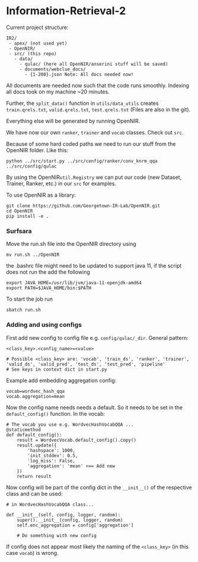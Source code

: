 # Information-Retrieval-2

Current project structure:
```
IR2/
 - apex/ (not used yet)
 - OpenNIR/
 - src/ (this repo)
   - data/
     - qulac/ (here all OpenNIR/anserini stuff will be saved)
     - documents/webclue_docs/
       - {1-200}.json Note: All docs needed now!
```

All documents are needed now such that the code runs smoothly. Indexing all docs took on my machine ~20 minutes. 

Further, the `split_data()` function in `utils/data_utils` creates `train.qrels.txt`, `valid.qrels.txt`, `test.qrels.txt` (Files are also in the git).

Everything else will be generated by running OpenNIR.

We have now our own `ranker`, `trainer` and `vocab` classes. Check out `src`. 

Because of some hard coded paths we need to run our stuff from the OpenNIR folder. Like this:
``` 
python ../src/start.py ../src/config/ranker/conv_knrm_qqa ../src/config/qulac
```
By using the OpenNIR`util.Registry` we can put our code (new Dataset, Trainer, Ranker, etc.) in our `src` for examples.

To use OpenNIR as a library:
```
git clone https://github.com/Georgetown-IR-Lab/OpenNIR.git
cd OpenNIR
pip install -e .
```
### Surfsara

Move the run.sh file into the OpenNIR directory using

```
mv run.sh ../OpenNIR
```

the .bashrc file might need to be updated to support java 11, if the script does not run the add the following
```
export JAVA_HOME=/usr/lib/jvm/java-11-openjdk-amd64
export PATH=$JAVA_HOME/bin:$PATH
```

To start the job run
```
sbatch run.sh
```

### Adding and using configs
First add new config to config file e.g. `config/qulac/_dir`. General pattern:
```
<class_key>.<config_name>=<value>

# Possible <class_key> are: 'vocab', 'train_ds', 'ranker', 'trainer', 'valid_ds', 'valid_pred', 'test_ds', 'test_pred', 'pipeline'
# See keys in context dict in start.py
```
Example add embedding aggregation config:
```
vocab=wordvec_hash_qqa
vocab.aggregation=mean
```
Now the config name needs needs a default. So it needs to be set in the `default_config()` function. In the vocab:
```
# The vocab you use e.g. WordvecHashVocabQQA ...
@staticmethod
def default_config():
    result = WordvecVocab.default_config().copy()
    result.update({
        'hashspace': 1000,
        'init_stddev': 0.5,
        'log_miss': False,
        'aggregation': 'mean' <== Add new
    })
    return result
``` 
Now config will be part of the config dict in the `__init__()` of the respective class and can be used:
```
# in WordvecHashVocabQQA class...

def __init__(self, config, logger, random):
    super().__init__(config, logger, random)
    self.enc_aggregation = config['aggregation']

    # Do something with new config
```
If config does not appear most likely the naming of the `<class_key>` (in this case `vocab`) is wrong.